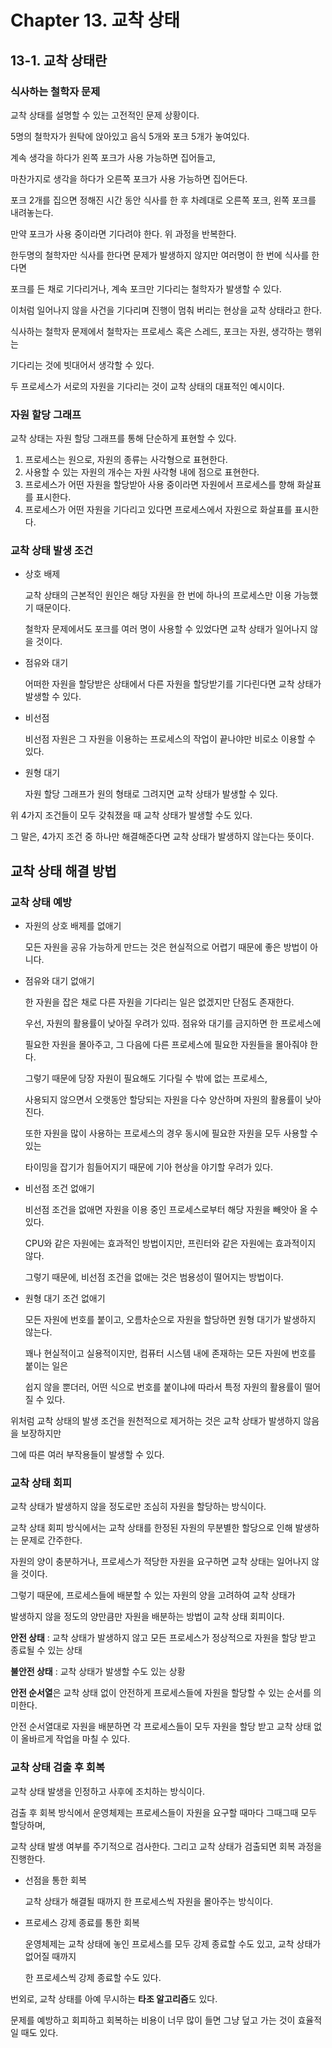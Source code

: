 # Chapter 13. 교착 상태

## 13-1. 교착 상태란

### 식사하는 철학자 문제

교착 상태를 설명할 수 있는 고전적인 문제 상황이다.

5명의 철학자가 원탁에 앉아있고 음식 5개와 포크 5개가 놓여있다.

계속 생각을 하다가 왼쪽 포크가 사용 가능하면 집어들고,

마찬가지로 생각을 하다가 오른쪽 포크가 사용 가능하면 집어든다.

포크 2개를 집으면 정해진 시간 동안 식사를 한 후 차례대로 오른쪽 포크, 왼쪽 포크를 내려놓는다.

만약 포크가 사용 중이라면 기다려야 한다. 위 과정을 반복한다.

한두명의 철학자만 식사를 한다면 문제가 발생하지 않지만 여러명이 한 번에 식사를 한다면

포크를 든 채로 기다리거나, 계속 포크만 기다리는 철학자가 발생할 수 있다.

이처럼 일어나지 않을 사건을 기다리며 진행이 멈춰 버리는 현상을 교착 상태라고 한다.

식사하는 철학자 문제에서 철학자는 프로세스 혹은 스레드,  포크는 자원, 생각하는 행위는

기다리는 것에 빗대어서 생각할 수 있다.

두 프로세스가 서로의 자원을 기다리는 것이 교착 상태의 대표적인 예시이다.

### 자원 할당 그래프

교착 상태는 자원 할당 그래프를 통해 단순하게 표현할 수 있다.

1. 프로세스는 원으로, 자원의 종류는 사각형으로 표현한다.
2. 사용할 수 있는 자원의 개수는 자원 사각형 내에 점으로 표현한다.
3. 프로세스가 어떤 자원을 할당받아 사용 중이라면 자원에서 프로세스를 향해 화살표를 표시한다.
4. 프로세스가 어떤 자원을 기다리고 있다면 프로세스에서 자원으로 화살표를 표시한다.

### 교착 상태 발생 조건

- 상호 배제
    
    교착 상태의 근본적인 원인은 해당 자원을 한 번에 하나의 프로세스만 이용 가능했기 때문이다.
    
    철학자 문제에서도 포크를 여러 명이 사용할 수 있었다면 교착 상태가 일어나지 않을 것이다.
    
- 점유와 대기
    
    어떠한 자원을 할당받은 상태에서 다른 자원을 할당받기를 기다린다면 교착 상태가 발생할 수 있다.
    
- 비선점
    
    비선점 자원은 그 자원을 이용하는 프로세스의 작업이 끝나야만 비로소 이용할 수 있다.
    
- 원형 대기
    
    자원 할당 그래프가 원의 형태로 그려지면 교착 상태가 발생할 수 있다.
    

위 4가지 조건들이 모두 갖춰졌을 때 교착 상태가 발생할 수도 있다.

그 말은, 4가지 조건 중 하나만 해결해준다면 교착 상태가 발생하지 않는다는 뜻이다.

## 교착 상태 해결 방법

### 교착 상태 예방

- 자원의 상호 배제를 없애기
    
    모든 자원을 공유 가능하게 만드는 것은 현실적으로 어렵기 때문에 좋은 방법이 아니다.
    
- 점유와 대기 없애기
    
    한 자원을 잡은 채로 다른 자원을 기다리는 일은 없겠지만 단점도 존재한다.
    
    우선, 자원의 활용률이 낮아질 우려가 있따. 점유와 대기를 금지하면 한 프로세스에
    
    필요한 자원을 몰아주고, 그 다음에 다른 프로세스에 필요한 자원들을 몰아줘야 한다.
    
    그렇기 때문에 당장 자원이 필요해도 기다릴 수 밖에 없는 프로세스,
    
    사용되지 않으면서 오랫동안 할당되는 자원을 다수 양산하며 자원의 활용률이 낮아진다.
    
    또한 자원을 많이 사용하는 프로세스의 경우 동시에 필요한 자원을 모두 사용할 수 있는
    
    타이밍을 잡기가 힘들어지기 때문에 기아 현상을 야기할 우려가 있다.
    
- 비선점 조건 없애기
    
    비선점 조건을 없애면 자원을 이용 중인 프로세스로부터 해당 자원을 빼앗아 올 수 있다.
    
    CPU와 같은 자원에는 효과적인 방법이지만, 프린터와 같은 자원에는 효과적이지 않다.
    
    그렇기 때문에, 비선점 조건을 없애는 것은 범용성이 떨어지는 방법이다.
    
- 원형 대기 조건 없애기
    
    모든 자원에 번호를 붙이고, 오름차순으로 자원을 할당하면 원형 대기가 발생하지 않는다.
    
    꽤나 현실적이고 실용적이지만, 컴퓨터 시스템 내에 존재하는 모든 자원에 번호를 붙이는 일은
    
    쉽지 않을 뿐더러, 어떤 식으로 번호를 붙이냐에 따라서 특정 자원의 활용률이 떨어질 수 있다.
    

위처럼 교착 상태의 발생 조건을 원천적으로 제거하는 것은 교착 상태가 발생하지 않음을 보장하지만

그에 따른 여러 부작용들이 발생할 수 있다.

### 교착 상태 회피

교착 상태가 발생하지 않을 정도로만 조심히 자원을 할당하는 방식이다.

교착 상태 회피 방식에서는 교착 상태를 한정된 자원의 무분별한 할당으로 인해 발생하는 문제로 간주한다.

자원의 양이 충분하거나, 프로세스가 적당한 자원을 요구하면 교착 상태는 일어나지 않을 것이다.

그렇기 때문에, 프로세스들에 배분할 수 있는 자원의 양을 고려하여 교착 상태가

발생하지 않을 정도의 양만큼만 자원을 배분하는 방법이 교착 상태 회피이다.

**안전 상태** : 교착 상태가 발생하지 않고 모든 프로세스가 정상적으로 자원을 할당 받고 종료될 수 있는 상태

**불안전 상태** : 교착 상태가 발생할 수도 있는 상황

**안전 순서열**은 교착 상태 없이 안전하게 프로세스들에 자원을 할당할 수 있는 순서를 의미한다.

안전 순서열대로 자원을 배분하면 각 프로세스들이 모두 자원을 할당 받고 교착 상태 없이 올바르게 작업을 마칠 수 있다.

### 교착 상태 검출 후 회복

교착 상태 발생을 인정하고 사후에 조치하는 방식이다.

검출 후 회복 방식에서 운영체제는 프로세스들이 자원을 요구할 때마다 그때그때 모두 할당하며,

교착 상태 발생 여부를 주기적으로 검사한다. 그리고 교착 상태가 검출되면 회복 과정을 진행한다.

- 선점을 통한 회복
    
    교착 상태가 해결될 때까지 한 프로세스씩 자원을 몰아주는 방식이다.
    
- 프로세스 강제 종료를 통한 회복
    
    운영체제는 교착 상태에 놓인 프로세스를 모두 강제 종료할 수도 있고, 교착 상태가 없어질 때까지
    
    한 프로세스씩 강제 종료할 수도 있다.
    

번외로, 교착 상태를 아예 무시하는 **타조 알고리즘**도 있다.

문제를 예방하고 회피하고 회복하는 비용이 너무 많이 들면 그냥 덮고 가는 것이 효율적일 때도 있다.
